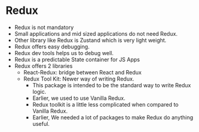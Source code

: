# Redux
- Redux is not mandatory
- Small applications and mid sized applications do not need Redux.
- Other library like Redux is Zustand which is very light weight.
- Redux offers easy debugging.
- Redux dev tools helps us to debug well.
- Redux is a predictable State container for JS Apps
- Redux offers 2 libraries
  - React-Redux: bridge between React and Redux
  - Redux Tool Kit: Newer way of writing Redux.
    - This package is intended to be the standard way to write Redux logic.
    - Earlier, we used to use Vanilla Redux.
    - Redux toolkit is a little less complicated when compared to Vanilla Redux.
    - Earlier, We needed a lot of packages to make Redux do anything useful. 
